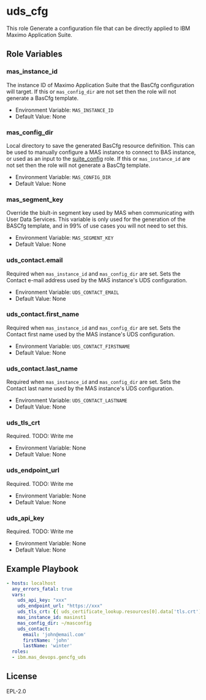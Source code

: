 uds_cfg
===========

 This role Generate a configuration file that can be directly applied to IBM Maximo Application Suite.


Role Variables
--------------


### mas_instance_id
The instance ID of Maximo Application Suite that the BasCfg configuration will target.  If this or `mas_config_dir` are not set then the role will not generate a BasCfg template.

- Environment Variable: `MAS_INSTANCE_ID`
- Default Value: None

### mas_config_dir
Local directory to save the generated BasCfg resource definition.  This can be used to manually configure a MAS instance to connect to BAS instance, or used as an input to the [suite_config](suite_config.md) role. If this or `mas_instance_id` are not set then the role will not generate a BasCfg template.

- Environment Variable: `MAS_CONFIG_DIR`
- Default Value: None

### mas_segment_key
Override the biult-in segment key used by MAS when communicating with User Data Services.  This variable is only used for the generation of the BASCfg template, and in 99% of use cases you will not need to set this.

- Environment Variable: `MAS_SEGMENT_KEY`
- Default Value: None

### uds_contact.email
Required when `mas_instance_id` and `mas_config_dir` are set.  Sets the Contact e-mail address used by the MAS instance's UDS configuration.

- Environment Variable: `UDS_CONTACT_EMAIL`
- Default Value: None

### uds_contact.first_name
Required when `mas_instance_id` and `mas_config_dir` are set.  Sets the Contact first name used by the MAS instance's UDS configuration.

- Environment Variable: `UDS_CONTACT_FIRSTNAME`
- Default Value: None

### uds_contact.last_name
Required when `mas_instance_id` and `mas_config_dir` are set.  Sets the Contact last name used by the MAS instance's UDS configuration.

- Environment Variable: `UDS_CONTACT_LASTNAME`
- Default Value: None

### uds_tls_crt
Required. TODO: Write me

- Environment Variable: None
- Default Value: None

### uds_endpoint_url
Required. TODO: Write me

- Environment Variable: None
- Default Value: None

### uds_api_key
Required. TODO: Write me

- Environment Variable: None
- Default Value: None

Example Playbook
----------------

```yaml
- hosts: localhost
  any_errors_fatal: true
  vars:
    uds_api_key: "xxx"
    uds_endpoint_url: "https://xxx"
    uds_tls_crt: {{ uds_certificate_lookup.resources[0].data['tls.crt'] | b64decode | regex_findall('(-----BEGIN .+?-----(?s).+?-----END .+?-----)', multiline=True, ignorecase=True) }}
    mas_instance_id: masinst1
    mas_config_dir: ~/masconfig
    uds_contact:
      email: 'john@email.com'
      firstName: 'john'
      lastName: 'winter'
  roles:
  - ibm.mas_devops.gencfg_uds
```

License
-------

EPL-2.0
